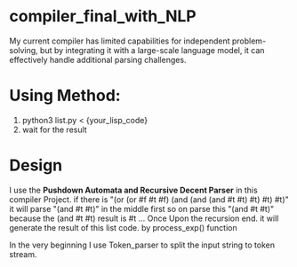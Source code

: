 # compiler_final_with_NLP

My current compiler has limited capabilities for independent problem-solving, but by integrating it with a large-scale language model, it can effectively handle additional parsing challenges.

# Using Method:

1. python3 list.py < {your_lisp_code}
2. wait for the result

# Design
I use the **Pushdown Automata and Recursive Decent Parser** in this compiler Project.
if there is "(or (or #f #t #f) (and (and (and #t #t) #t) #t) #t)"
it will parse "(and #t #t)" in the middle first
so on parse this "(and #t #t)" because the (and #t #t) result is #t
...
Once Upon the recursion end.
it will generate the result of this list code. by process_exp() function

In the very beginning I use Token_parser to split the input string to token stream.